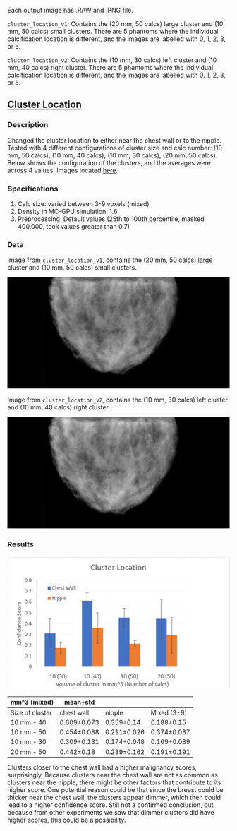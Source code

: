 Each output image has .RAW and .PNG file. 

`cluster_location_v1`: Contains the (20 mm, 50 calcs) large cluster and (10 mm, 50 calcs) small clusters. There are 5 phantoms where the individual calcification location is different, and the images are labelled with 0, 1, 2, 3, or 5. 

`cluster_location_v2`: Contains the (10 mm, 30 calcs) left cluster and (10 mm, 40 calcs) right cluster. There are 5 phantoms where the individual calcification location is different, and the images are labelled with 0, 1, 2, 3, or 5. 


## [Cluster Location](https://github.com/marianqian/cluster_generation_data/blob/master/README.md#cluster-location)
### Description
Changed the cluster location to either near the chest wall or to the nipple. Tested with 4 different configurations of cluster size and calc number: (10 mm, 50 calcs), (10 mm, 40 calcs), (10 mm, 30 calcs), (20 mm, 50 calcs). Below shows the configuration of the clusters, and the averages were across 4 values. Images located [here](https://github.com/marianqian/cluster_generation_data/tree/master/cluster_location). 
### Specifications
1. Calc size: varied between 3-9 voxels (mixed) 
2. Density in MC-GPU simulation: 1.6
3. Preprocessing: Default values (25th to 100th percentile, masked 400,000, took values greater than 0.7) 
### Data
Image from `cluster_location_v1`, contains the (20 mm, 50 calcs) large cluster and (10 mm, 50 calcs) small clusters. 

![image](../cluster_location/cluster_location_v1/prj_30mm_2_cluster_malignant_location_0_full_0.7_25.raw.gz.raw.png)

Image from `cluster_location_v2`, contains the (10 mm, 30 calcs) left cluster and (10 mm, 40 calcs) right cluster.

![image](../cluster_location/cluster_location_v2/prj_30mm_2_cluster_malignant_location_2_0_full_0.7_25.raw.gz.raw.png)

### Results
![graph](../cluster_location/graphs/cluster_location_graph_presentation.png)

| mm^3 (mixed)    | mean+std    |             |                    |
|-----------------|-------------|-------------|--------------------|
| Size of cluster | chest wall  | nipple      |     Mixed (3-9)    |
| 10 mm - 40      | 0.609±0.073 | 0.359±0.14  |     0.188±0.15     |
| 10 mm - 50      | 0.454±0.088 | 0.211±0.026 |     0.374±0.087    |
| 10 mm - 30      | 0.309±0.131 | 0.174±0.048 |     0.169±0.089    |
| 20 mm - 50      | 0.442±0.18  | 0.289±0.162 |     0.191±0.191    |

Clusters closer to the chest wall had a higher malignancy scores, surprisingly. Because clusters near the chest wall are not as common as clusters near the nipple, there might be other factors that contribute to its higher score. One potential reason could be that since the breast could be thicker near the chest wall, the clusters appear dimmer, which then could lead to a higher confidence score. Still not a confirmed conclusion, but because from other experiments we saw that dimmer clusters did have higher scores, this could be a possibility.
